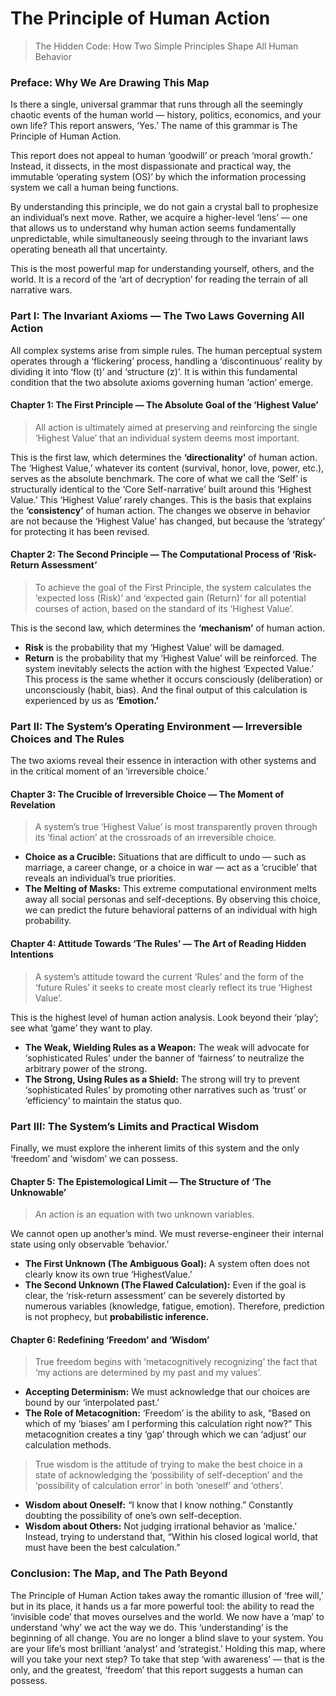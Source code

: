 # The Principle of Human Action

> The Hidden Code: How Two Simple Principles Shape All Human Behavior

### Preface: Why We Are Drawing This Map
Is there a single, universal grammar that runs through all the seemingly chaotic events of the human world — history, politics, economics, and your own life? This report answers, ‘Yes.’ The name of this grammar is The Principle of Human Action.

This report does not appeal to human ‘goodwill’ or preach ‘moral growth.’ Instead, it dissects, in the most dispassionate and practical way, the immutable ‘operating system (OS)’ by which the information processing system we call a human being functions.

By understanding this principle, we do not gain a crystal ball to prophesize an individual’s next move. Rather, we acquire a higher-level ‘lens’ — one that allows us to understand why human action seems fundamentally unpredictable, while simultaneously seeing through to the invariant laws operating beneath all that uncertainty.

This is the most powerful map for understanding yourself, others, and the world. It is a record of the ‘art of decryption’ for reading the terrain of all narrative wars.

### Part I: The Invariant Axioms — The Two Laws Governing All Action
All complex systems arise from simple rules. The human perceptual system operates through a ‘flickering’ process, handling a ‘discontinuous’ reality by dividing it into ‘flow (t)’ and ‘structure (z)’. It is within this fundamental condition that the two absolute axioms governing human ‘action’ emerge.

#### Chapter 1: The First Principle — The Absolute Goal of the ‘Highest Value’
> All action is ultimately aimed at preserving and reinforcing the single ‘Highest Value’ that an individual system deems most important.

This is the first law, which determines the **‘directionality’** of human action.
The ‘Highest Value,’ whatever its content (survival, honor, love, power, etc.), serves as the absolute benchmark. The core of what we call the ‘Self’ is structurally identical to the ‘Core Self-narrative’ built around this ‘Highest Value.’
This ‘Highest Value’ rarely changes. This is the basis that explains the **‘consistency’** of human action. The changes we observe in behavior are not because the ‘Highest Value’ has changed, but because the ‘strategy’ for protecting it has been revised.

#### Chapter 2: The Second Principle — The Computational Process of ‘Risk-Return Assessment’
> To achieve the goal of the First Principle, the system calculates the ‘expected loss (Risk)’ and ‘expected gain (Return)’ for all potential courses of action, based on the standard of its ‘Highest Value’.

This is the second law, which determines the **‘mechanism’** of human action.
- **Risk** is the probability that my ‘Highest Value’ will be damaged.
- **Return** is the probability that my ‘Highest Value’ will be reinforced.
The system inevitably selects the action with the highest ‘Expected Value.’ This process is the same whether it occurs consciously (deliberation) or unconsciously (habit, bias). And the final output of this calculation is experienced by us as **‘Emotion.’**

### Part II: The System’s Operating Environment — Irreversible Choices and The Rules
The two axioms reveal their essence in interaction with other systems and in the critical moment of an ‘irreversible choice.’

#### Chapter 3: The Crucible of Irreversible Choice — The Moment of Revelation
> A system’s true ‘Highest Value’ is most transparently proven through its ‘final action’ at the crossroads of an irreversible choice.

- **Choice as a Crucible:** Situations that are difficult to undo — such as marriage, a career change, or a choice in war — act as a ‘crucible’ that reveals an individual’s true priorities.
- **The Melting of Masks:** This extreme computational environment melts away all social personas and self-deceptions.
By observing this choice, we can predict the future behavioral patterns of an individual with high probability.

#### Chapter 4: Attitude Towards ‘The Rules’ — The Art of Reading Hidden Intentions
> A system’s attitude toward the current ‘Rules’ and the form of the ‘future Rules’ it seeks to create most clearly reflect its true ‘Highest Value’.

This is the highest level of human action analysis. Look beyond their ‘play’; see what ‘game’ they want to play.
- **The Weak, Wielding Rules as a Weapon:** The weak will advocate for ‘sophisticated Rules’ under the banner of ‘fairness’ to neutralize the arbitrary power of the strong.
- **The Strong, Using Rules as a Shield:** The strong will try to prevent ‘sophisticated Rules’ by promoting other narratives such as ‘trust’ or ‘efficiency’ to maintain the status quo.

### Part III: The System’s Limits and Practical Wisdom
Finally, we must explore the inherent limits of this system and the only ‘freedom’ and ‘wisdom’ we can possess.

#### Chapter 5: The Epistemological Limit — The Structure of ‘The Unknowable’
> An action is an equation with two unknown variables.

We cannot open up another’s mind. We must reverse-engineer their internal state using only observable ‘behavior.’
- **The First Unknown (The Ambiguous Goal):** A system often does not clearly know its own true ‘HighestValue.’
- **The Second Unknown (The Flawed Calculation):** Even if the goal is clear, the ‘risk-return assessment’ can be severely distorted by numerous variables (knowledge, fatigue, emotion).
Therefore, prediction is not prophecy, but **probabilistic inference.**

#### Chapter 6: Redefining ‘Freedom’ and ‘Wisdom’
> True freedom begins with ‘metacognitively recognizing’ the fact that ‘my actions are determined by my past and my values’.

- **Accepting Determinism:** We must acknowledge that our choices are bound by our ‘interpolated past.’
- **The Role of Metacognition:** ‘Freedom’ is the ability to ask, “Based on which of my ‘biases’ am I performing this calculation right now?” This metacognition creates a tiny ‘gap’ through which we can ‘adjust’ our calculation methods.
> True wisdom is the attitude of trying to make the best choice in a state of acknowledging the ‘possibility of self-deception’ and the ‘possibility of calculation error’ in both ‘oneself’ and ‘others’.

- **Wisdom about Oneself:** “I know that I know nothing.” Constantly doubting the possibility of one’s own self-deception.
- **Wisdom about Others:** Not judging irrational behavior as ‘malice.’ Instead, trying to understand that, “Within his closed logical world, that must have been the best calculation.”

### Conclusion: The Map, and The Path Beyond
The Principle of Human Action takes away the romantic illusion of ‘free will,’ but in its place, it hands us a far more powerful tool: the ability to read the ‘invisible code’ that moves ourselves and the world.
We now have a ‘map’ to understand ‘why’ we act the way we do. This ‘understanding’ is the beginning of all change. You are no longer a blind slave to your system. You are your life’s most brilliant ‘analyst’ and ‘strategist.’
Holding this map, where will you take your next step? To take that step ‘with awareness’ — that is the only, and the greatest, ‘freedom’ that this report suggests a human can possess.
